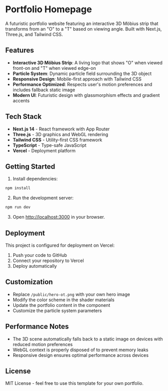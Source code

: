 # Portfolio Homepage

A futuristic portfolio website featuring an interactive 3D Möbius strip that transforms from an "O" to a "T" based on viewing angle. Built with Next.js, Three.js, and Tailwind CSS.

## Features

- **Interactive 3D Möbius Strip**: A living logo that shows "O" when viewed front-on and "T" when viewed edge-on
- **Particle System**: Dynamic particle field surrounding the 3D object
- **Responsive Design**: Mobile-first approach with Tailwind CSS
- **Performance Optimized**: Respects user's motion preferences and includes fallback static image
- **Modern UI**: Futuristic design with glassmorphism effects and gradient accents

## Tech Stack

- **Next.js 14** - React framework with App Router
- **Three.js** - 3D graphics and WebGL rendering
- **Tailwind CSS** - Utility-first CSS framework
- **TypeScript** - Type-safe JavaScript
- **Vercel** - Deployment platform

## Getting Started

1. Install dependencies:
```bash
npm install
```

2. Run the development server:
```bash
npm run dev
```

3. Open [http://localhost:3000](http://localhost:3000) in your browser.

## Deployment

This project is configured for deployment on Vercel:

1. Push your code to GitHub
2. Connect your repository to Vercel
3. Deploy automatically

## Customization

- Replace `/public/hero-ot.png` with your own hero image
- Modify the color scheme in the shader materials
- Update the portfolio content in the component
- Customize the particle system parameters

## Performance Notes

- The 3D scene automatically falls back to a static image on devices with reduced motion preferences
- WebGL context is properly disposed of to prevent memory leaks
- Responsive design ensures optimal performance across devices

## License

MIT License - feel free to use this template for your own portfolio.

